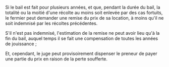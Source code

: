   
 Si le bail est fait pour plusieurs années, et que, pendant la durée du bail, la totalité ou la moitié d'une récolte au moins soit enlevée par des cas fortuits, le fermier peut demander une remise du prix de sa location, à moins qu'il ne soit indemnisé par les récoltes précédentes.  

  
 S'il n'est pas indemnisé, l'estimation de la remise ne peut avoir lieu qu'à la fin du bail, auquel temps il se fait une compensation de toutes les années de jouissance ;  

  
 Et, cependant, le juge peut provisoirement dispenser le preneur de payer une partie du prix en raison de la perte soufferte.  
